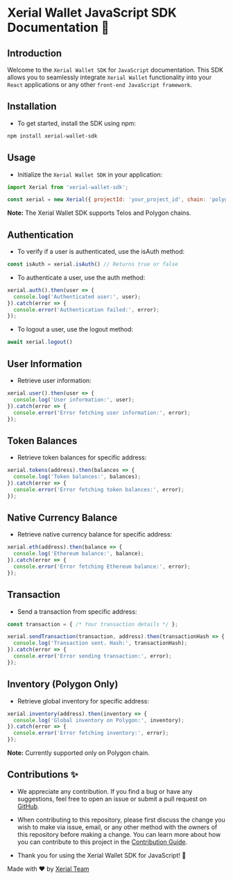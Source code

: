 # Xerial Wallet JavaScript SDK Documentation 🤝

## Introduction

Welcome to the `Xerial Wallet SDK` for `JavaScript` documentation. This SDK allows you to seamlessly integrate `Xerial Wallet` functionality into your `React` applications or any other `front-end JavaScript framework`.

## Installation

- To get started, install the SDK using npm:

```bash
npm install xerial-wallet-sdk
```

## Usage

- Initialize the `Xerial Wallet SDK` in your application:

```javascript
import Xerial from 'xerial-wallet-sdk';

const xerial = new Xerial({ projectId: 'your_project_id', chain: 'polygon' });
```
**Note:** The Xerial Wallet SDK supports Telos and Polygon chains.

## Authentication

- To verify if a user is authenticated, use the isAuth method:

```javascript
const isAuth = xerial.isAuth() // Returns true or false
```

- To authenticate a user, use the auth method:

```javascript
xerial.auth().then(user => {
  console.log('Authenticated user:', user);
}).catch(error => {
  console.error('Authentication failed:', error);
});
```

- To logout a user, use the logout method:

```javascript
await xerial.logout()
```

## User Information

- Retrieve user information:

```javascript
xerial.user().then(user => {
  console.log('User information:', user);
}).catch(error => {
  console.error('Error fetching user information:', error);
});
```

## Token Balances

- Retrieve token balances for specific address:

```javascript
xerial.tokens(address).then(balances => {
  console.log('Token balances:', balances);
}).catch(error => {
  console.error('Error fetching token balances:', error);
});
```

## Native Currency Balance

- Retrieve native currency balance for specific address:

```javascript
xerial.eth(address).then(balance => {
  console.log('Ethereum balance:', balance);
}).catch(error => {
  console.error('Error fetching Ethereum balance:', error);
});
```

## Transaction

- Send a transaction from specific address:

```javascript
const transaction = { /* Your transaction details */ };

xerial.sendTransaction(transaction, address).then(transactionHash => {
  console.log('Transaction sent. Hash:', transactionHash);
}).catch(error => {
  console.error('Error sending transaction:', error);
});
```

## Inventory (Polygon Only)

- Retrieve global inventory for specific address:

```javascript
xerial.inventory(address).then(inventory => {
  console.log('Global inventory on Polygon:', inventory);
}).catch(error => {
  console.error('Error fetching inventory:', error);
});
```

**Note:** Currently supported only on Polygon chain.

## Contributions ✨

- We appreciate any contribution. If you find a bug or have any suggestions, feel free to open an issue or submit a pull request on [GitHub](https://github.com/xerial-games/wallet-sdk).

- When contributing to this repository, please first discuss the change you wish to make via issue, email, or any other method with the owners of this repository before making a change. You can learn more about how you can contribute to this project in the [Contribution Guide](https://github.com/xerial-games/wallet-sdk/blob/develop/CONTRIBUTING.MD).

- Thank you for using the Xerial Wallet SDK for JavaScript! 💫

Made with ❤️ by [Xerial Team](https://github.com/xerial-games)